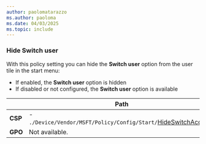 ```yaml
---
author: paolomatarazzo
ms.author: paoloma
ms.date: 04/03/2025
ms.topic: include
---
```


### Hide Switch user

With this policy setting you can hide the **Switch user** option from the user tile in the start menu:

- If enabled, the **Switch user** option is hidden
- If disabled or not configured, the **Switch user** option is available

|  | Path |
|--|--|
| **CSP** | - `./Device/Vendor/MSFT/Policy/Config/Start/`[HideSwitchAccount](/windows/client-management/mdm/policy-csp-start#hideswitchaccount) |
| **GPO** | Not available. |

